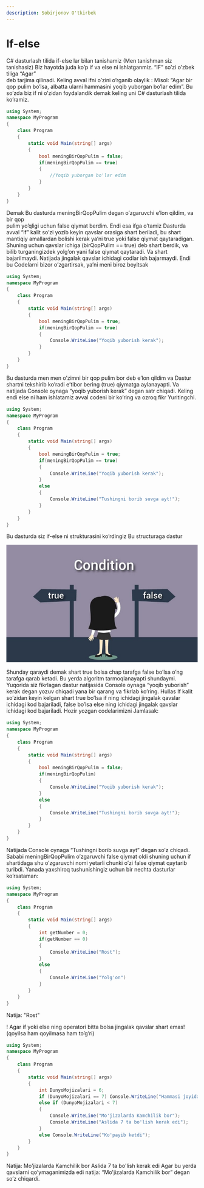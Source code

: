 ```yaml
---
description: Sobirjonov O'tkirbek
---
```


# If-else

C\# dasturlash tilida if-else lar bilan tanishamiz \(Men tanishman siz tanishasiz\) Biz hayotda juda ko’p if va else ni ishlatganmiz. “IF” so’zi o’zbek tiliga “Agar”  
deb tarjima qilinadi. Keling avval ifni o’zini o’rganib olaylik : Misol: “Agar bir qop pulim bo’lsa, albatta ularni hammasini yoqib yuborgan bo’lar edim”. Bu so’zda biz if ni o’zidan foydalandik demak keling uni C\# dasturlash tilida ko’ramiz.

```csharp
using System;
namespace MyProgram
{
    class Program
    {
        static void Main(string[] args)
        {
            bool meningBirQopPulim = false;
            if(meningBirQopPulim == true)
            {
                //Yoqib yuborgan bo'lar edim
            }
        }
    }
}

```

Demak Bu dasturda meningBirQopPulim degan o’zgaruvchi e’lon qildim, va bir qop  
pulim yo’qligi uchun false qiymat berdim. Endi esa ifga o’tamiz Dasturda avval “if” kalit so’zi yozib keyin qavslar orasiga shart beriladi, bu shart mantiqiy amallardan bolishi kerak ya’ni true yoki false qiymat qaytaradigan. Shuning uchun qavslar ichiga \(birQopPulim == true\) deb shart berdik, va bilib turganingizdek yolg’on yani false qiymat qaytaradi. Va shart bajarilmaydi. Natijada jingalak qavslar ichidagi codlar ish bajarmaydi. Endi bu Codelarni bizor o’zgartirsak, ya’ni meni biroz boyitsak

```csharp
using System;
namespace MyProgram
{
    class Program
    {
        static void Main(string[] args)
        {
            bool meningBirQopPulim = true;
            if(meningBirQopPulim == true)
            {
                Console.WriteLine("Yoqib yuborish kerak");
            }
        }
    }
}

```

Bu dasturda men men o’zimni bir qop pulim bor deb e’lon qildim va Dastur shartni tekshirib ko’radi e’tibor bering \(true\) qiymatga aylanayapti. Va natijada Console oynaga “yoqib yuborish kerak” degan satr chiqadi. Keling endi else ni ham ishlatamiz avval codeni bir ko’ring va ozroq fikr Yuritingchi.

```csharp
using System;
namespace MyProgram
{
    class Program
    {
        static void Main(string[] args)
        {
            bool meningBirQopPulim = true;
            if(meningBirQopPulim == true)
            {
                Console.WriteLine("Yoqib yuborish kerak");
            }
            else
            {
                Console.WriteLine("Tushingni borib suvga ayt!");
            }
        }
    }
}
```

Bu dasturda siz if-else ni strukturasini ko’rdingiz Bu structuraga dastur

![Mana sizga tushuntirish\)\)\)](../../../.gitbook/assets/if.jpg)

Shunday qaraydi demak shart true bolsa chap tarafga false bo’lsa o’ng tarafga qarab ketadi. Bu yerda algoritm tarmoqlanayapti shundaymi. Yuqorida siz fikrlagan dastur natijasida Console oynaga “yoqib yuborish” kerak degan yozuv chiqadi yana bir qarang va fikrlab ko’ring. Hullas If kalit so’zidan keyin kelgan shart true bo’lsa if ning ichidagi jingalak qavslar ichidagi kod bajariladi, false bo’lsa else ning ichidagi jingalak qavslar ichidagi kod bajariladi. Hozir yozgan codelarimizni Jamlasak:

```csharp
using System;
namespace MyProgram
{
    class Program
    {
        static void Main(string[] args)
        {
            bool meningBirQopPulim = false;
            if(meningBirQopPulim)
            {
                Console.WriteLine("Yoqib yuborish kerak");
            }
            else
            {
                Console.WriteLine("Tushingni borib suvga ayt!");
            }
        }
    }
}
```

Natijada Console oynaga “Tushingni borib suvga ayt” degan so’z chiqadi. Sababi meningBirQopPulim o’zgaruvchi false qiymat oldi shuning uchun if shartidaga shu o’zgaruvchi nomi yetarli chunki o’zi false qiymat qaytarib turibdi. Yanada yaxshiroq tushunishingiz uchun bir nechta dasturlar ko’rsataman:

```csharp
using System;
namespace MyProgram
{
    class Program
    {
        static void Main(string[] args)
        {
            int getNumber = 0;
            if(getNumber == 0)
            {
                Console.WriteLine("Rost");
            }
            else
            {
                Console.WriteLine("Yolg'on")
            }
        }
    }
}

```

Natija: "Rost"

! Agar if yoki else ning operatori bitta bolsa jingalak qavslar shart emas!\(qoyilsa ham qoyilmasa ham to’g’ri\)

```csharp
using System;
namespace MyProgram
{
    class Program
    {
        static void Main(string[] args)
        {
            int DunyoMojizalari = 6;
            if (DunyoMojizalari == 7) Console.WriteLine("Hammasi joyida");
            else if (DunyoMojizalari < 7)
            {
                Console.WriteLine("Mo'jizalarda Kamchilik bor");
                Console.WriteLine("Aslida 7 ta bo'lish kerak edi");
            }
            else Console.WriteLine("Ko'payib ketdi");
        }
    }
}

```

Natija: Mo'jizalarda Kamchilik bor Aslida 7 ta bo'lish kerak edi Agar bu yerda qavslarni qo’ymaganimizda edi natija: “Mo'jizalarda Kamchilik bor” degan so’z chiqardi.

